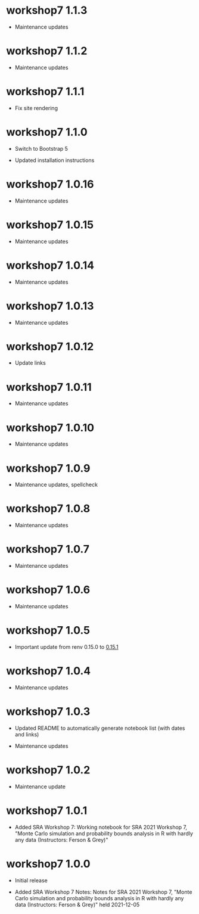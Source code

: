 # workshop7 1.1.3

* Maintenance updates

# workshop7 1.1.2

* Maintenance updates

# workshop7 1.1.1

* Fix site rendering

# workshop7 1.1.0

* Switch to Bootstrap 5

* Updated installation instructions

# workshop7 1.0.16

* Maintenance updates

# workshop7 1.0.15

* Maintenance updates

# workshop7 1.0.14

* Maintenance updates

# workshop7 1.0.13

* Maintenance updates

# workshop7 1.0.12

* Update links

# workshop7 1.0.11

* Maintenance updates

# workshop7 1.0.10

* Maintenance updates

# workshop7 1.0.9

* Maintenance updates, spellcheck

# workshop7 1.0.8

* Maintenance updates

# workshop7 1.0.7

* Maintenance updates

# workshop7 1.0.6

* Maintenance updates

# workshop7 1.0.5

* Important update from renv 0.15.0 to [0.15.1](https://rstudio.github.io/renv/news/index.html#renv-0151)

# workshop7 1.0.4

* Maintenance updates

# workshop7 1.0.3

* Updated README to automatically generate notebook list (with dates and links)

* Maintenance updates

# workshop7 1.0.2

* Maintenance update

# workshop7 1.0.1

* Added SRA Workshop 7: Working notebook for SRA 2021 Workshop 7, "Monte Carlo simulation and probability bounds analysis in R with hardly any data (Instructors: Ferson & Grey)"

# workshop7 1.0.0

* Initial release

* Added SRA Workshop 7 Notes: Notes for SRA 2021 Workshop 7, "Monte Carlo simulation and probability bounds analysis in R with hardly any data (Instructors: Ferson & Grey)" held 2021-12-05
